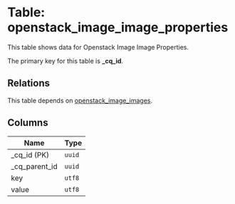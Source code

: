 # Table: openstack_image_image_properties

This table shows data for Openstack Image Image Properties.

The primary key for this table is **_cq_id**.

## Relations

This table depends on [openstack_image_images](openstack_image_images.md).

## Columns

| Name          | Type          |
| ------------- | ------------- |
|_cq_id (PK)|`uuid`|
|_cq_parent_id|`uuid`|
|key|`utf8`|
|value|`utf8`|